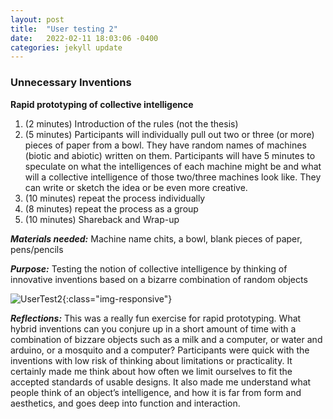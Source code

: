 ```yaml
---
layout: post
title:  "User testing 2"
date:   2022-02-11 18:03:06 -0400
categories: jekyll update
---
```


### Unnecessary Inventions

**Rapid prototyping of collective intelligence**

1. (2 minutes) Introduction of the rules (not the thesis)
2. (5 minutes) Participants will individually pull out two or three (or more) pieces of paper from a bowl. They have random names of machines (biotic and abiotic) written on them. Participants will have 5 minutes to speculate on what the intelligences of each machine might be and what will a collective intelligence of those two/three machines look like. They can write or sketch the idea or be even more creative.
3. (10 minutes) repeat the process individually
4. (8 minutes) repeat the process as a group
5. (10 minutes) Shareback and Wrap-up

**_Materials needed:_** Machine name chits, a bowl, blank pieces of paper, pens/pencils

**_Purpose:_** Testing the notion of collective intelligence by thinking of innovative inventions based on a bizarre combination of random objects

 ![UserTest2](/thesis-studio/assets/UserTest2.jpg){:class="img-responsive"}

**_Reflections:_** This was a really fun exercise for rapid prototyping. What hybrid inventions can you conjure up in a short amount of time with a combination of bizzare objects such as a milk and a computer, or water and arduino, or a mosquito and a computer? Participants were quick with the inventions with low risk of thinking about limitations or practicality. It certainly made me think about how often we limit ourselves to fit the accepted standards of usable designs. It also made me understand what people think of an object’s intelligence, and how it is far from form and aesthetics, and goes deep into function and interaction. 
